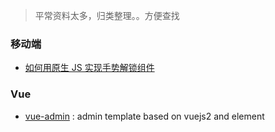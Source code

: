 > 平常资料太多，归类整理。。方便查找 

### 移动端

- [如何用原生 JS 实现手势解锁组件](https://www.h5jun.com/post/handlock-comp.html)

### Vue

- [vue-admin](https://github.com/taylorchen709/vue-admin) : admin template based on vuejs2 and element